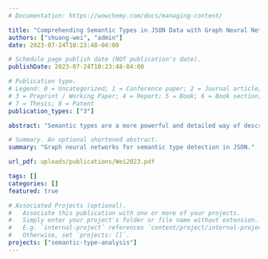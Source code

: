 ```yaml
---
# Documentation: https://wowchemy.com/docs/managing-content/

title: "Comprehending Semantic Types in JSON Data with Graph Neural Networks"
authors: ["shuang-wei", "admin"]
date: 2023-07-24T10:23:48-04:00

# Schedule page publish date (NOT publication's date).
publishDate: 2023-07-24T10:23:48-04:00

# Publication type.
# Legend: 0 = Uncategorized; 1 = Conference paper; 2 = Journal article;
# 3 = Preprint / Working Paper; 4 = Report; 5 = Book; 6 = Book section;
# 7 = Thesis; 8 = Patent
publication_types: ["3"]

abstract: "Semantic types are a more powerful and detailed way of describing data than atomic types such as strings or integers. They establish connections between columns and concepts from the real world, providing more nuanced and fine-grained information that can be useful for tasks such as automated data cleaning, schema matching, and data discovery. Existing deep learning models trained on large text corpora have been successful at performing single-column semantic type prediction for relational data. However, in this work, we propose an extension of the semantic type prediction problem to JSON data, labeling the types based on JSON Paths. Similar to columns in relational data, JSON Path is a query language that enables the navigation of complex JSON data structures by specifying the location and content of the elements. We use a graph neural network to comprehend the structural information within collections of JSON documents. Our model outperforms a state-of-the-art existing model in several cases. These results demonstrate the ability of our model to understand complex JSON data and its potential usage for JSON-related data processing tasks."

# Summary. An optional shortened abstract.
summary: "Graph neural networks for semantic type detection in JSON."

url_pdf: uploads/publications/Wei2023.pdf

tags: []
categories: []
featured: true

# Associated Projects (optional).
#   Associate this publication with one or more of your projects.
#   Simply enter your project's folder or file name without extension.
#   E.g. `internal-project` references `content/project/internal-project/index.md`.
#   Otherwise, set `projects: []`.
projects: ["semantic-type-analysis"]
---
```

